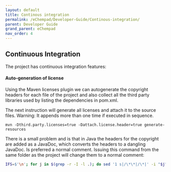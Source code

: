 ```yaml
---
layout: default
title: Continous integration
permalink: /eChempad/Developer-Guide/Continous-integration/
parent: Developer Guide
grand_parent: eChempad
nav_order: 4
---
```


## Continuous Integration
The project has continuous integration features:
#### Auto-generation of license
Using the Maven licenses plugin we can autogenerate the copyright headers for each file of the project and also collect
all the third party libraries used by listing the dependencies in pom.xml.

The next instruction will generate all licenses and attach it to the source files.
Warning: It appends more than one time if executed in sequence.
```
mvn -Dthird.party.licenses=true -Dattach.license.header=true generate-resources 
```

There is a small problem and is that in Java the headers for the copyright are added as a JavaDoc, which converts the
headers to a dangling JavaDoc. Is preferred a normal comment. Issuing this command from the same folder as the project
will change them to a normal comment:
```bash
IFS=$'\n'; for j in $(grep -r -I -l .); do sed '1 s|/\*\*|/\*|' -i "$j"; done
```
